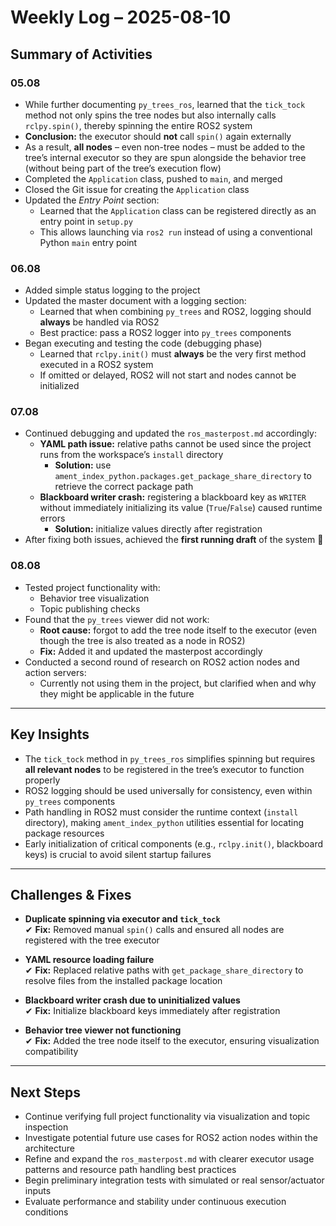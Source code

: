 # Weekly Log – 2025-08-10

## Summary of Activities

### 05.08
- While further documenting `py_trees_ros`, learned that the `tick_tock` method not only spins the tree nodes but also internally calls `rclpy.spin()`, thereby spinning the entire ROS2 system  
- **Conclusion:** the executor should **not** call `spin()` again externally  
- As a result, **all nodes** – even non-tree nodes – must be added to the tree’s internal executor so they are spun alongside the behavior tree (without being part of the tree’s execution flow)  
- Completed the `Application` class, pushed to `main`, and merged  
- Closed the Git issue for creating the `Application` class  
- Updated the *Entry Point* section:  
  - Learned that the `Application` class can be registered directly as an entry point in `setup.py`  
  - This allows launching via `ros2 run` instead of using a conventional Python `main` entry point  

### 06.08
- Added simple status logging to the project  
- Updated the master document with a logging section:  
  - Learned that when combining `py_trees` and ROS2, logging should **always** be handled via ROS2  
  - Best practice: pass a ROS2 logger into `py_trees` components  
- Began executing and testing the code (debugging phase)  
  - Learned that `rclpy.init()` must **always** be the very first method executed in a ROS2 system  
  - If omitted or delayed, ROS2 will not start and nodes cannot be initialized  

### 07.08
- Continued debugging and updated the `ros_masterpost.md` accordingly:  
  - **YAML path issue:** relative paths cannot be used since the project runs from the workspace’s `install` directory  
    - **Solution:** use `ament_index_python.packages.get_package_share_directory` to retrieve the correct package path  
  - **Blackboard writer crash:** registering a blackboard key as `WRITER` without immediately initializing its value (`True`/`False`) caused runtime errors  
    - **Solution:** initialize values directly after registration  
- After fixing both issues, achieved the **first running draft** of the system 🎉  

### 08.08
- Tested project functionality with:  
  - Behavior tree visualization  
  - Topic publishing checks  
- Found that the `py_trees` viewer did not work:  
  - **Root cause:** forgot to add the tree node itself to the executor (even though the tree is also treated as a node in ROS2)  
  - **Fix:** Added it and updated the masterpost accordingly  
- Conducted a second round of research on ROS2 action nodes and action servers:  
  - Currently not using them in the project, but clarified when and why they might be applicable in the future  

---

## Key Insights

- The `tick_tock` method in `py_trees_ros` simplifies spinning but requires **all relevant nodes** to be registered in the tree’s executor to function properly  
- ROS2 logging should be used universally for consistency, even within `py_trees` components  
- Path handling in ROS2 must consider the runtime context (`install` directory), making `ament_index_python` utilities essential for locating package resources  
- Early initialization of critical components (e.g., `rclpy.init()`, blackboard keys) is crucial to avoid silent startup failures  

---

## Challenges & Fixes

- **Duplicate spinning via executor and `tick_tock`**  
  ✔ **Fix:** Removed manual `spin()` calls and ensured all nodes are registered with the tree executor  

- **YAML resource loading failure**  
  ✔ **Fix:** Replaced relative paths with `get_package_share_directory` to resolve files from the installed package location  

- **Blackboard writer crash due to uninitialized values**  
  ✔ **Fix:** Initialize blackboard keys immediately after registration  

- **Behavior tree viewer not functioning**  
  ✔ **Fix:** Added the tree node itself to the executor, ensuring visualization compatibility  

---

## Next Steps

- Continue verifying full project functionality via visualization and topic inspection  
- Investigate potential future use cases for ROS2 action nodes within the architecture  
- Refine and expand the `ros_masterpost.md` with clearer executor usage patterns and resource path handling best practices  
- Begin preliminary integration tests with simulated or real sensor/actuator inputs  
- Evaluate performance and stability under continuous execution conditions  
